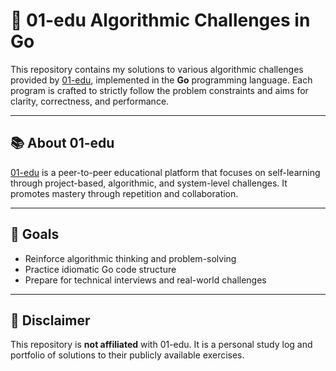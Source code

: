 # 🧠 01-edu Algorithmic Challenges in Go

This repository contains my solutions to various algorithmic challenges provided by [01-edu](https://github.com/01-edu), implemented in the **Go** programming language. Each program is crafted to strictly follow the problem constraints and aims for clarity, correctness, and performance.

---

## 📚 About 01-edu

[01-edu](https://github.com/01-edu) is a peer-to-peer educational platform that focuses on self-learning through project-based, algorithmic, and system-level challenges. It promotes mastery through repetition and collaboration.

---

## 🎯 Goals

- Reinforce algorithmic thinking and problem-solving  
- Practice idiomatic Go code structure  
- Prepare for technical interviews and real-world challenges

---

## 🚧 Disclaimer

This repository is **not affiliated** with 01-edu. It is a personal study log and portfolio of solutions to their publicly available exercises.
